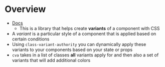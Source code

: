 # Overview

- [Docs](https://cva.style/docs)
    - This is a library that helps create **variants** of a component with CSS
- A *variant* is a particular style of a component that is applied based on certain conditions
- Using `class-variant-authority` you can dynamically apply these variants to your components based on your state or props
- `cva` takes in a list of classes **all** variants apply for and then also a set of variants that will add additional colors